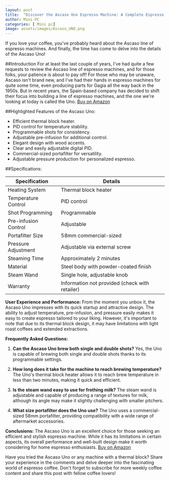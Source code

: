 ```yaml
---
layout: post
title:  "Discover the Ascaso Uno Espresso Machine: A Complete Espresso Experience"
author: Mini-PC
categories: [ Mini pc]
image: assets/images/Ascaso_UNO.png
---
```


If you love your coffee, you've probably heard about the Ascaso line of espresso machines. And finally, the time has come to delve into the details of the Ascaso Uno!

##Introduction
For at least the last couple of years, I've had quite a few requests to review the Ascaso line of espresso machines, and for those folks, your patience is about to pay off! For those who may be unaware, Ascaso isn't brand new, and I've had their hands in espresso machines for quite some time, even producing parts for Gagia all the way back in the 1950s. But in recent years, the Spain-based company has decided to shift their focus into building a line of espresso machines, and the one we're looking at today is called the Uno. [Buy on Amazon](https://amzn.to/3vNj2CP)


##Highlighted Features of the Ascaso Uno:
- Efficient thermal block heater.
- PID control for temperature stability.
- Programmable shots for consistency.
- Adjustable pre-infusion for additional control.
- Elegant design with wood accents.
- Clear and easily adjustable digital PID.
- Commercial-sized portafilter for versatility.
- Adjustable pressure production for personalized espresso.

##Specifications:

| Specification                | Details                                     |
|------------------------------|---------------------------------------------|
| Heating System               | Thermal block heater                        |
| Temperature Control          | PID control                                 |
| Shot Programming             | Programmable                                |
| Pre-infusion Control         | Adjustable                                  |
| Portafilter Size             | 58mm commercial-sized                       |
| Pressure Adjustment          | Adjustable via external screw                |
| Steaming Time                | Approximately 2 minutes                      |
| Material                     | Steel body with powder-coated finish        |
| Steam Wand                   | Single hole, adjustable knob                 |
| Warranty                     | Information not provided (check with retailer) |

**User Experience and Performance:**
From the moment you unbox it, the Ascaso Uno impresses with its quick startup and attractive design. The ability to adjust temperature, pre-infusion, and pressure easily makes it easy to create espresso tailored to your liking. However, it's important to note that due to its thermal block design, it may have limitations with light roast coffees and extended extractions.

**Frequently Asked Questions:**

1. **Can the Ascaso Uno brew both single and double shots?**
   Yes, the Uno is capable of brewing both single and double shots thanks to its programmable settings.

2. **How long does it take for the machine to reach brewing temperature?**
   The Uno's thermal block heater allows it to reach brew temperature in less than two minutes, making it quick and efficient.

3. **Is the steam wand easy to use for frothing milk?**
   The steam wand is adjustable and capable of producing a range of textures for milk, although its angle may make it slightly challenging with smaller pitchers.

4. **What size portafilter does the Uno use?**
   The Uno uses a commercial-sized 58mm portafilter, providing compatibility with a wide range of aftermarket accessories.

**Conclusions:**
The Ascaso Uno is an excellent choice for those seeking an efficient and stylish espresso machine. While it has its limitations in certain aspects, its overall performance and well-built design make it worth considering for home espresso enthusiasts. [Buy on Amazon](https://amzn.to/3vNj2CP)


Have you tried the Ascaso Uno or any machine with a thermal block? Share your experience in the comments and delve deeper into the fascinating world of espresso coffee. Don't forget to subscribe for more weekly coffee content and share this post with fellow coffee lovers!
